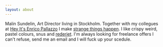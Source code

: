 ```yaml
---
layout: about
---
```

Malin Sundelin, Art Director living in Stockholm. Together with my collegues at [Hey It's Enrico Pallazzo](http://www.heyitsenricopallazzo.se/) I make [strange things happen](http://www.heyitsenricopallazzo.se/cases/). I like crispy weird, pastel colours, snus and [rederiet](http://en.wikipedia.org/wiki/Rederiet). I'm always looking for freelance offers I can't refuse, send me an email and I will fuck up your scedule. 




